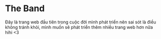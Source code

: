 # The Band

Đây là trang web đầu tiên trong cuộc đời mình phát triển nên sai sót là điều không tránh khỏi, mình muốn sẽ phát triển thêm nhiều trang web hơn nữa hihi <3 

